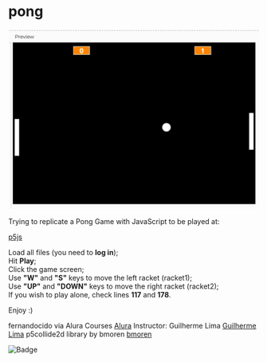 # pong
![screenshot](https://github.com/fernandocido/pong/blob/main/pong-screenshot.jpg)

Trying to replicate a Pong Game with JavaScript to be played at:

[p5js](https://editor.p5js.org/)

Load all files (you need to <strong>log in</strong>); <br>
Hit <strong>Play</strong>; <br>
Click the game screen; <br>
Use <strong>"W"</strong> and <strong>"S"</strong> keys to move the left racket (racket1); <br>
Use <strong>"UP"</strong> and <strong>"DOWN"</strong> keys to move the right racket (racket2); <br>
If you wish to play alone, check lines <strong>117</strong> and <strong>178</strong>. <br>

Enjoy :)

fernandocido via
Alura Courses [Alura](https://courses.alura.com.br/)
Instructor: Guilherme Lima [Guilherme Lima](https://linktr.ee/guilimadev)
p5collide2d library by bmoren [bmoren](https://github.com/bmoren/p5.collide2D)

![Badge](https://img.shields.io/badge/status-need%20to%20catch%20the%20bugs%20%3D%5D-green)
